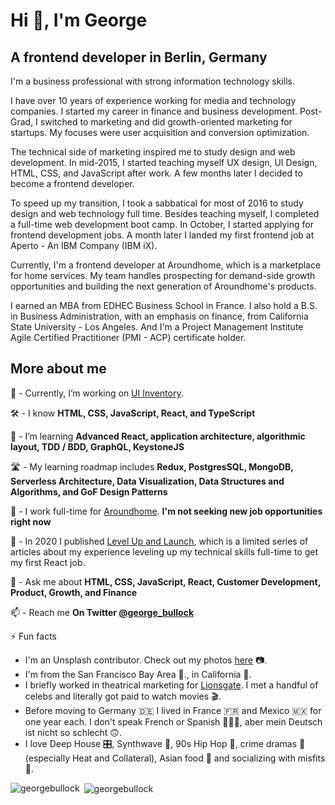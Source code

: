 <h1 align="left">Hi 👋, I'm George</h1>
<h2 align="left">A frontend developer in Berlin, Germany</h2>

I'm a business professional with strong information technology skills.

I have over 10 years of experience working for media and technology companies. I started my career in finance and business development. Post-Grad, I switched to marketing and did growth-oriented marketing for startups. My focuses were user acquisition and conversion optimization.

The technical side of marketing inspired me to study design and web development. In mid-2015, I started teaching myself UX design, UI Design, HTML, CSS, and JavaScript after work. A few months later I decided to become a frontend developer.

To speed up my transition, I took a sabbatical for most of 2016 to study design and web technology full time. Besides teaching myself, I completed a full-time web development boot camp. In October, I started applying for frontend development jobs. A month later I landed my first frontend job at Aperto - An IBM Company (IBM iX).

Currently, I'm a frontend developer at Aroundhome, which is a marketplace for home services. My team handles prospecting for demand-side growth opportunities and building the next generation of Aroundhome's products.

I earned an MBA from EDHEC Business School in France. I also hold a B.S. in Business Administration, with an emphasis on finance, from California State University - Los Angeles. And I'm a Project Management Institute Agile Certified Practitioner (PMI - ACP) certificate holder.

<h2 align="left">More about me</h2>

🔭 - Currently, I’m working on [UI Inventory](https://github.com/georgebullock/ui-inventory).

🛠️ - I know **HTML, CSS, JavaScript, React, and TypeScript**

🌱 - I’m learning **Advanced React, application architecture, algorithmic layout, TDD / BDD, GraphQL, KeystoneJS**

🛣️ - My learning roadmap includes **Redux, PostgresSQL, MongoDB, Serverless Architecture, Data Visualization, Data Structures and Algorithms, and GoF Design Patterns**

🤝  - I work full-time for [Aroundhome](https://www.aroundhome.de/). **I'm not seeking new job opportunities right now**

📝 - In 2020 I published [Level Up and Launch](https://medium.com/level-up-and-launch), which is a limited series of articles about my experience leveling up my technical skills full-time to get my first React job.

💬 - Ask me about **HTML, CSS, JavaScript, React, Customer Development, Product, Growth, and Finance**

📫 - Reach me **On Twitter [@george_bullock](https://twitter.com/george_bullock)**

⚡ Fun facts 
 - I'm an Unsplash contributor. Check out my photos [here](https://unsplash.com/@george_bullock) 📷.
 - I'm from the San Francisco Bay Area 🌉., in California 🌴.
 - I briefly worked in theatrical marketing for [Lionsgate](https://www.lionsgate.com/). I met a handful of celebs and literally got paid to watch movies 🎬.
 - Before moving to Germany 🇩🇪  I lived in France 🇫🇷  and Mexico 🇲🇽  for one year each. I don't speak French or Spanish 🤷🏾‍♂️, aber mein Deutsch ist nicht so schlecht 🙃.
 - I love Deep House 🎛️, Synthwave 🦄, 90s Hip Hop 🎤, crime dramas 🔫 (especially Heat and Collateral), Asian food 🥡 and socializing with misfits 🤡. 

<p><img align="left" src="https://github-readme-stats.vercel.app/api/top-langs/?username=georgebullock&layout=compact" alt="georgebullock" /></p>

<p>&nbsp;<img align="center" src="https://github-readme-stats.vercel.app/api?username=georgebullock&show_icons=true" alt="georgebullock" /></p>
